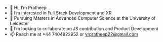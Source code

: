 - 👋 Hi, I’m Pratheep
- 👀 I’m interested in Full Stack Development and XR 
- 🌱 Pursuing Masters in Advanced Computer Science at the University of Leicester
- 💞️ I’m looking to collaborate on JS contribution and Product Development
- 📫 Reach me at +44 7404822952 or vrpratheep22@gmail.com

<!---
vrpratheep22/vrpratheep22 is a ✨ special ✨ repository because its `README.md` (this file) appears on your GitHub profile.
You can click the Preview link to take a look at your changes.
--->
